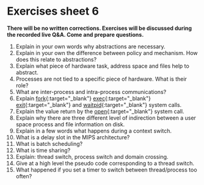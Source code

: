 # Exercises sheet 6

**There will be no written corrections. Exercises will be discussed during the recorded live Q&A. Come and prepare questions.**

1. Explain in your own words why abstractions are necessary.
2. Explain in your own the difference between policy and mechanism. How does this relate to abstractions?
3. Explain what piece of hardware task, address space and files help to abstract.
4. Processes are not tied to a specific piece of hardware. What is their role?
5. What are inter-process and intra-process communications?
6. Explain [fork](https://man7.org/linux/man-pages/man2/fork.2.html){:target="_blank"} [exec](https://man7.org/linux/man-pages/man3/exec.3.html){:target="_blank"} [exit](https://man7.org/linux/man-pages/man3/exit.3.html){:target="_blank"} and [waitpid](https://man7.org/linux/man-pages/man2/waitid.2.html){:target="_blank"} system calls.
7. Explain the value return by the [open](https://man7.org/linux/man-pages/man2/open.2.html){:target="_blank"} system call.
8. Explain why there are three different level of indirection between a user space process and file information on disk.
9. Explain in a few words what happens during a context switch.
10. What is a delay slot in the MIPS architecture?
11. What is batch scheduling?
12. What is time sharing?
13. Explain: thread switch, process switch and domain crossing.
14. Give at a high level the pseudo code corresponding to a thread switch.
15. What happened if you set a timer to switch between thread/process too often?
